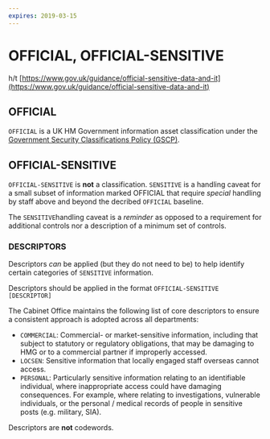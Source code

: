 ```yaml
---
expires: 2019-03-15
---
```

# OFFICIAL, OFFICIAL-SENSITIVE

h/t [https://www.gov.uk/guidance/official-sensitive-data-and-it](https://www.gov.uk/guidance/official-sensitive-data-and-it)

## OFFICIAL

`OFFICIAL` is a UK HM Government information asset classification under the [Government Security Classifications Policy (GSCP)](https://www.gov.uk/government/publications/government-security-classifications).

## OFFICIAL-SENSITIVE

`OFFICIAL-SENSITIVE` is **not** a classification. `SENSITIVE` is a handling caveat for a small subset of information marked OFFICIAL that require *special* handling by staff above and beyond the decribed `OFFICIAL` baseline.

The `SENSITIVE`handling caveat is a *reminder* as opposed to a requirement for additional controls nor a description of a minimum set of controls.

### DESCRIPTORS

Descriptors *can* be applied (but they do not need to be) to help identify certain categories of `SENSITIVE` information.

Descriptors should be applied in the format `OFFICIAL-SENSITIVE [DESCRIPTOR]`

The Cabinet Office maintains the following list of core descriptors to ensure a consistent
approach is adopted across all departments:

*  `COMMERCIAL`: Commercial- or market-sensitive information, including that
  subject to statutory or regulatory obligations, that may be damaging to HMG or to
  a commercial partner if improperly accessed.
* `LOCSEN`: Sensitive information that locally engaged staff overseas cannot
  access.
* `PERSONAL`: Particularly sensitive information relating to an identifiable
  individual, where inappropriate access could have damaging consequences. For
  example, where relating to investigations, vulnerable individuals, or the personal /
  medical records of people in sensitive posts (e.g. military, SIA).

Descriptors are **not** codewords.
